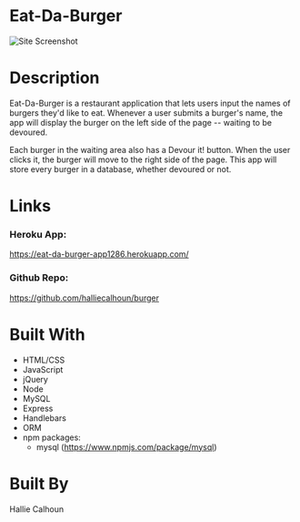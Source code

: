 # Eat-Da-Burger

![Site Screenshot](assets/img/ss.PNG)


# Description
 Eat-Da-Burger is a restaurant application that lets users input the names of burgers they'd like to eat. Whenever a user submits a burger's name, the app will display the burger on the left side of the page -- waiting to be devoured.
 
 Each burger in the waiting area also has a Devour it! button. When the user clicks it, the burger will move to the right side of the page. This app will store every burger in a database, whether devoured or not.


# Links
### Heroku App:
 https://eat-da-burger-app1286.herokuapp.com/
### Github Repo:
 https://github.com/halliecalhoun/burger


# Built With
* HTML/CSS
* JavaScript
* jQuery
* Node
* MySQL
* Express
* Handlebars
* ORM
* npm packages: 
    * mysql (https://www.npmjs.com/package/mysql)

# Built By
Hallie Calhoun

